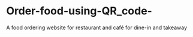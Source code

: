 # Order-food-using-QR_code-
A food ordering website for restaurant and café for dine-in and takeaway  
